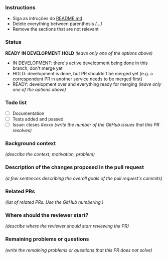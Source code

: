 ### Instructions
- Siga as intruções do [README.md](../blob/master/README.md)
- Delete everything between parenthesis _(...)_
- Remove the sections that are not relevant

### Status
**READY**
**IN DEVELOPMENT**
**HOLD**
_(leave only one of the options above)_
- IN DEVELOPMENT: there's active development being done in this branch, don't merge yet
- HOLD: development is done, but PR shouldn't be merged yet (e.g. a correspondent PR in another service needs to be merged first)
- READY: development over and everything ready for merging
_(leave only one of the options above)_

### Todo list
- [ ] Documentation
- [ ] Tests added and passed
- [ ] Issue: closes #xxxx  _(write the number of the GitHub issues that this PR resolves)_

### Background context
_(describe the context, motivation, problem)_

### Description of the changes proposed in the pull request
_(a few sentences describing the overall goals of the pull request's commits)_

### Related PRs
_(list of related PRs. Use the GitHub numbering.)_

### Where should the reviewer start?
_(describe where the reviewer should start reviewing the PR)_

### Remaining problems or questions
_(write the remaining problems or questions that this PR does not solve)_
